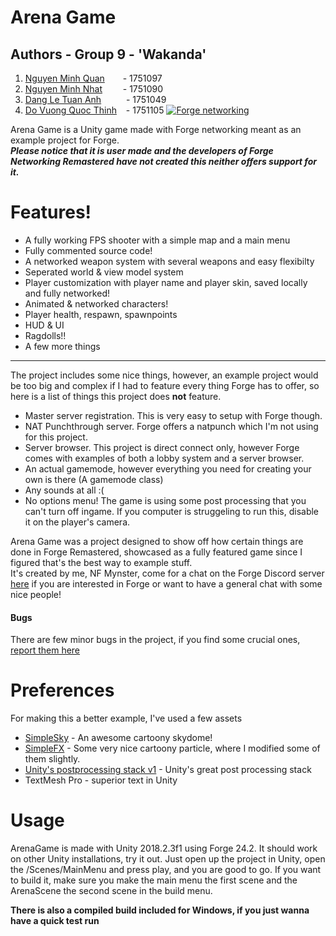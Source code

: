 # Arena Game
## Authors - Group 9 - 'Wakanda'
 1. [Nguyen Minh Quan](https://github.com/zxquan123) &emsp;&ensp; - 1751097     
 2. [Nguyen Minh Nhat](https://github.com/born99) &emsp;&ensp;&nbsp; - 1751090
 3. [Dang Le Tuan Anh](https://github.com/dangletuananh69) &emsp;&ensp;&ensp;&nbsp; - 1751049
 4. [Do Vuong Quoc Thinh](https://github.com/dvqthinh25111999) &ensp; - 1751105
[![Forge networking](https://camo.githubusercontent.com/ab83ef623f08112ed6b45faecb615120efc9014e/687474703a2f2f692e696d6775722e636f6d2f657a4c6a756a6e2e706e67)](https://github.com/BeardedManStudios/ForgeNetworkingRemastered)

Arena Game is a Unity game made with Forge networking meant as an example project for Forge. \
***Please notice that it is user made and the developers of Forge Networking Remastered have not created this neither offers support for it.***



# Features!

  - A fully working FPS shooter with a simple map and a main menu
  - Fully commented source code!
  - A networked weapon system with several weapons and easy flexibilty
  - Seperated world & view model system
  - Player customization with player name and player skin, saved locally and fully networked!
  - Animated & networked characters!
  - Player health, respawn, spawnpoints
  - HUD & UI
  - Ragdolls!!
  - A few more things    
___
The project includes some nice things, however, an example project would be too big and complex if I had to feature every thing Forge has to offer, so here is a list of things this project does **not** feature.
 - Master server registration. This is very easy to setup with Forge though.
 - NAT Punchthrough server. Forge offers a natpunch which I'm not using for this project.
 - Server browser. This project is direct connect only, however Forge comes with examples of both a lobby system and a server browser.
 - An actual gamemode, however everything you need for creating your own is there (A gamemode class)
 - Any sounds at all :(
 - No options menu! The game is using some post processing that you can't turn off ingame. If you computer is struggeling to run this, disable it on the player's camera.

Arena Game was a project designed to show off how certain things are done in Forge Remastered, showcased as a fully featured game since I figured that's the best way to example stuff. \
It's created by me, NF Mynster, come for a chat on the Forge Discord server [here](https://discord.gg/yzZwEYm) if you are interested in Forge or want to have a general chat with some nice people!


#### Bugs
There are few minor bugs in the project, if you find some crucial ones, [report them here](https://github.com/NFMynster/ArenaGame/issues)


# Preferences

For making this a better example, I've used a few assets

* [SimpleSky](https://www.assetstore.unity3d.com/en/#!/content/42373) - An awesome cartoony skydome!
* [SimpleFX](https://www.assetstore.unity3d.com/en/#!/content/67834) - Some very nice cartoony particle, where I modified some of them slightly.
* [Unity's postprocessing stack v1](https://github.com/Unity-Technologies/PostProcessing) - Unity's great post processing stack
* TextMesh Pro - superior text in Unity

# Usage

ArenaGame is made with  Unity 2018.2.3f1 using Forge 24.2.
It should work on other Unity installations, try it out.
Just open up the project in Unity, open the /Scenes/MainMenu and press play, and you are good to go.
If you want to build it, make sure you make the main menu the first scene and the ArenaScene the second scene in the build menu. 

**There is also a compiled build included for Windows, if you just wanna have a quick test run**

